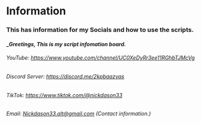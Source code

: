 # Information
### This has information for my Socials and how to use the scripts.
#### __Greetings, This is my script infomation board._
###### YouTube: _https://www.youtube.com/channel/UC0XeDyRr3ee11RGhbTJMcVg_
###### Discord Server: _https://discord.me/2kpbaazyas_
###### TikTok: _https://www.tiktok.com/@nickdason33_
###### Email: Nickdason33.alt@gmail.com (_Contact information._)

